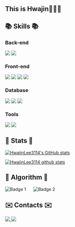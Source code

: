 ## This is Hwajin👩🏻‍💻

<h2>📚 Skills 📚</h2>

<div>
  <h3>Back-end</h3>
  <img src="https://img.shields.io/badge/Java-007396?style=flat-square&logo=java&logoColor=white"/>
  <img src="https://img.shields.io/badge/Spring-6DB33F?style=flat-square&logo=spring&logoColor=white"/>
</div>
<div>
  <h3>Front-end</h3>
  <img src="https://img.shields.io/badge/HTML5-E34F26?style=flat-square&logo=html5&logoColor=white"/>
  <img src="https://img.shields.io/badge/CSS-1572B6?style=flat-square&logo=css3&logoColor=white"/>
  <img src="https://img.shields.io/badge/JavaScript-F7DF1E?style=flat-square&logo=javascript&logoColor=white"/>
  <img src="https://img.shields.io/badge/React-61DAFB?style=flat-square&logo=React&logoColor=white"/>
</div>
<div>
  <h3>Database</h3>
  <img src="https://img.shields.io/badge/oracle-F80000?style=flat-square&logo=oracle&logoColor=white"/> 
  <img src="https://img.shields.io/badge/mysql-4479A1?style=flat-square&logo=mysql&logoColor=white"/> 
  <img src="https://img.shields.io/badge/mariaDB-003545?style=flat-square&logo=mariaDB&logoColor=white"/> 
</div>
<div>
  <h3>Tools</h3>
  <img src="https://img.shields.io/badge/github-181717?style=flat-square&logo=github&logoColor=white"/>
  <img src="https://img.shields.io/badge/git-F05032?style=flat-square&logo=git&logoColor=white"/>
</div>

<!--[![Hits](https://hits.seeyoufarm.com/api/count/incr/badge.svg?url=https%3A%2F%2Fgithub.com%2FHwajinLee3114&count_bg=%23555555&title_bg=%23555555&icon=&icon_color=%23E7E7E7&title=views&edge_flat=false)](https://hits.seeyoufarm.com)-->

<h2>🌿 Stats 🌿</h2>

[![HwajinLee3114's GitHub stats](https://github-readme-stats.vercel.app/api?username=HwajinLee3114)](https://github.com/HwajinLee3114/github-readme-stats)

[![HwajinLee3114 github stats](https://github-readme-stats.vercel.app/api/top-langs/?username=HwajinLee3114&show_icons=true&hide_border=true&title_color=004386&icon_color=004386&layout=compact)](https://github.com/HwajinLee3114)

<h2>👾 Algorithm 👾</h2>

<div>
  <img src="http://mazassumnida.wtf/api/v2/generate_badge?boj=hwajin3114" alt="Badge 1" style="margin-right: 20px;">
  <img src="http://mazandi.herokuapp.com/api?handle=hwajin3114&theme=warm" alt="Badge 2">
</div>

<h2>✉️ Contacts ✉️</h2>

<div>
  <!--<a href="https://twitter.com/ihwajin3114">
    <img src="https://img.shields.io/badge/@ihwajin3114-1DA1F2?style=flat&logo=Twitter&logoColor=white"/>
  </a>-->
  <a href="mailto:jamong@kakao.com">
    <img src="https://img.shields.io/badge/jamong@kakao.com-FFCD00?style=flat&logo=KakaoTalk&logoColor=white"/>
  </a>
  <a href="mailto:hwajin3114@gmail.com">
    <img src="https://img.shields.io/badge/hwajin3114@gmail.com-EA4335?style=flat&logo=Gmail&logoColor=white"/>
  </a>
</div>
<!--   <img src="https://img.shields.io/badge/ihwajin3114-655D8A?style=flat&logo=Bloglovin&logoColor=#000000"/> -->

